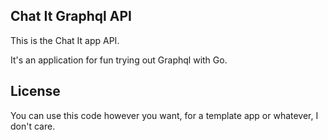 ## Chat It Graphql API

This is the Chat It app API.

It's an application for fun trying out Graphql with Go.

## License

You can use this code however you want, for a template app or whatever, I don't care.
